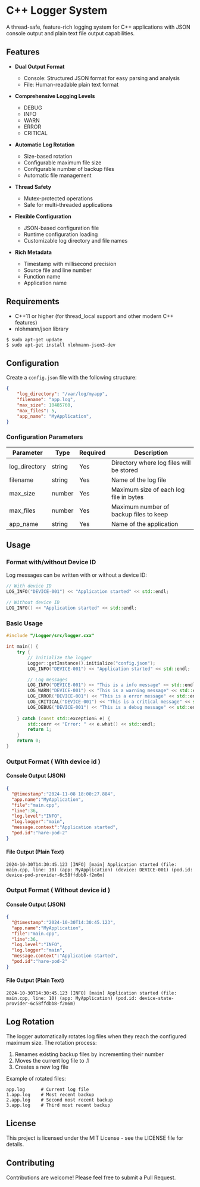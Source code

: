 # C++ Logger System

A thread-safe, feature-rich logging system for C++ applications with JSON console output and plain text file output capabilities.

## Features

- **Dual Output Format**
  - Console: Structured JSON format for easy parsing and analysis
  - File: Human-readable plain text format
  
- **Comprehensive Logging Levels**
  - DEBUG
  - INFO
  - WARN
  - ERROR
  - CRITICAL

- **Automatic Log Rotation**
  - Size-based rotation
  - Configurable maximum file size
  - Configurable number of backup files
  - Automatic file management

- **Thread Safety**
  - Mutex-protected operations
  - Safe for multi-threaded applications

- **Flexible Configuration**
  - JSON-based configuration file
  - Runtime configuration loading
  - Customizable log directory and file names

- **Rich Metadata**
  - Timestamp with millisecond precision
  - Source file and line number
  - Function name
  - Application name

## Requirements
- C++11 or higher (for thread_local support and other modern C++ features)
- nlohmann/json library

```
$ sudo apt-get update
$ sudo apt-get install nlohmann-json3-dev
```

## Configuration
Create a `config.json` file with the following structure:

```json
{
    "log_directory": "/var/log/myapp",
    "filename": "app.log",
    "max_size": 10485760,
    "max_files": 5,
    "app_name": "MyApplication",
}
```

### Configuration Parameters

| Parameter | Type | Required | Description |
|-----------|------|----------|-------------|
| log_directory | string | Yes | Directory where log files will be stored |
| filename | string | Yes | Name of the log file |
| max_size | number | Yes | Maximum size of each log file in bytes |
| max_files | number | Yes | Maximum number of backup files to keep |
| app_name | string | Yes | Name of the application |


## Usage
### Format with/without Device ID

Log messages can be written with or without a device ID:
```cpp
// With device ID
LOG_INFO("DEVICE-001") << "Application started" << std::endl;

// Without device ID
LOG_INFO() << "Application started" << std::endl;
```
### Basic Usage

```cpp
#include "/Logger/src/logger.cxx"

int main() {
    try {
        // Initialize the logger
        Logger::getInstance().initialize("config.json");
        LOG_INFO("DEVICE-001") << "Application started" << std::endl;

        // Log messages
        LOG_INFO("DEVICE-001") << "This is a info message" << std::endl;
        LOG_WARN("DEVICE-001") << "This is a warning message" << std::endl;
        LOG_ERROR("DEVICE-001") << "This is a error message" << std::endl;
        LOG_CRITICAL("DEVICE-001") << "This is a critical message" << std::endl;
        LOG_DEBUG("DEVICE-001") << "This is a debug message" << std::endl;
        
    } catch (const std::exception& e) {
        std::cerr << "Error: " << e.what() << std::endl;
        return 1;
    }
    return 0;
}
```

### Output Format ( With device id )

#### Console Output (JSON)
```json
{
  "@timestamp":"2024-11-08 18:00:27.884",
  "app.name":"MyApplication",
  "file":"main.cpp",
  "line":36,
  "log.level":"INFO",
  "log.logger":"main",
  "message.context":"Application started",
  "pod.id":"hare-pod-2"
}
```

#### File Output (Plain Text)
```
2024-10-30T14:30:45.123 [INFO] [main] Application started (file: main.cpp, line: 10) (app: MyApplication) (device: DEVICE-001) (pod.id: device-pod-provider-6c58ffdbb8-f2m6m)
```
### Output Format ( Without device id )

#### Console Output (JSON)
```json
{
  "@timestamp":"2024-10-30T14:30:45.123",
  "app.name":"MyApplication",
  "file":"main.cpp",
  "line":36,
  "log.level":"INFO",
  "log.logger":"main",
  "message.context":"Application started",
  "pod.id":"hare-pod-2"
}
```

#### File Output (Plain Text)
```
2024-10-30T14:30:45.123 [INFO] [main] Application started (file: main.cpp, line: 10) (app: MyApplication) (pod.id: device-state-provider-6c58ffdbb8-f2m6m)
```
## Log Rotation

The logger automatically rotates log files when they reach the configured maximum size. The rotation process:

1. Renames existing backup files by incrementing their number
2. Moves the current log file to .1
3. Creates a new log file

Example of rotated files:
```
app.log      # Current log file
1.app.log    # Most recent backup
2.app.log    # Second most recent backup
3.app.log    # Third most recent backup
```

<!-- ## Directory Structure
```
Logger/
├── include/              # Header files
│   ├── logger.h/       # Level Struct
│   ├── config_file.h/  
│   └── podInfo_Retriever.h/  
├── src/              # Source files
│   ├── logger.cxx/       # Core functionality
│   ├── config_file.cxx/  # Additional modules
│   └── podInfo_Retriever.cxx/  # Get PODid
``` -->
## License

This project is licensed under the MIT License - see the LICENSE file for details.

## Contributing

Contributions are welcome! Please feel free to submit a Pull Request.
